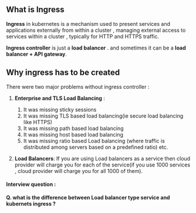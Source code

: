 
## What is Ingress

**Ingress** in kubernetes is a mechanism used to present services and applications externally from within a cluster , managing external access to services within a cluster , typically for HTTP and HTTPS traffic. 

**Ingress controller** is just a **load balancer** . and sometimes it can be a **load balancer + API gateway**.



## Why ingress has to be created 


There were two major problems without ingress controller : 

1. **Enterprise and TLS Load Balancing** : 
	1. It was missing sticky sessions
	2. It was missing TLS based load balancing(ie secure load balancing like HTTPS)
	3. It was missing path based load balancing
	4. It was missing host based load balancing
	5. It was missing ratio based Load balancing (where traffic is distributed among servers based on a predefined ratio)
		etc. 


2. **Load Balancers**: 
		If you are using Load balancers as a service then cloud provider will charge you for each of the service(if you use 1000 services , cloud provider will charge you for all 1000 of them). 



#### Interview question :

**Q.  what is the difference between Load balancer type service and kubernets ingress ?**


